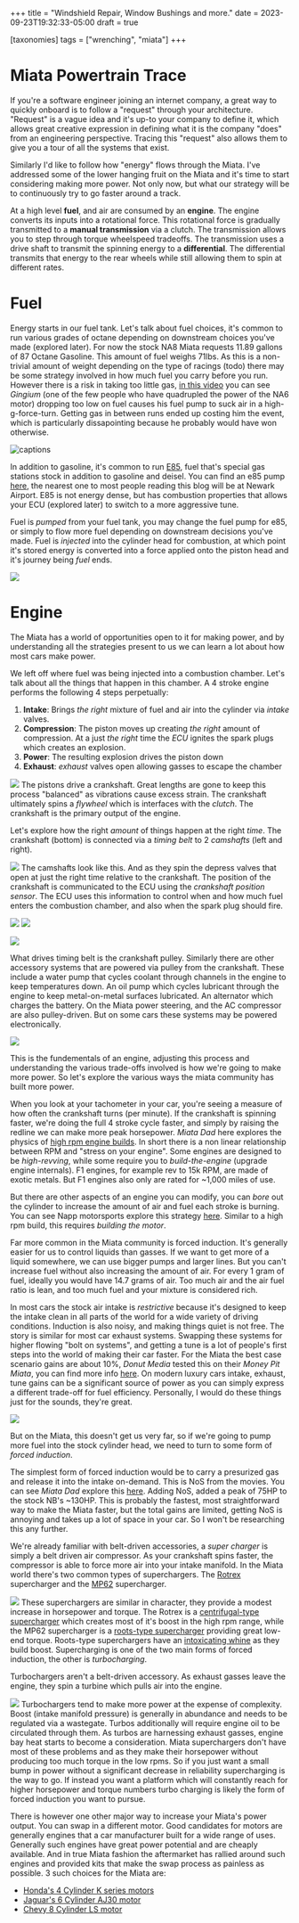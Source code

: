 +++
title = "Windshield Repair, Window Bushings and more."
date = 2023-09-23T19:32:33-05:00
draft = true

[taxonomies]
tags = ["wrenching", "miata"]
+++

# Miata Powertrain Trace

If you're a software engineer joining an internet company, a great way to quickly onboard is to follow a "request" through your architecture. "Request" is a vague idea and it's up-to your company to define it, which allows great creative expression in defining what it is the company "does" from an engineering perspective. Tracing this "request" also allows them to give you a tour of all the systems that exist.

Similarly I'd like to follow how "energy" flows through the Miata. I've addressed some of the lower hanging fruit on the Miata and it's time to start considering making more power. Not only now, but what our strategy will be to continuously try to go faster around a track.

At a high level **fuel**, and air are consumed by an **engine**. The engine converts its inputs into a rotational force. This rotational force is gradually transmitted to a **manual transmission** via a clutch. The transmission allows you to step through torque wheelspeed tradeoffs. The transmission uses a drive shaft to transmit the spinning energy to a **differential**. The differential transmits that energy to the rear wheels while still allowing them to spin at different rates.

# Fuel

Energy starts in our fuel tank. Let's talk about fuel choices, it's common to run various grades of octane depending on downstream choices you've made (explored later). For now the stock NA8 Miata requests 11.89 gallons of 87 Octane Gasoline. This amount of fuel weighs 71lbs. As this is a non-trivial amount of weight depending on the type of racings (todo) there may be some strategy involved in how much fuel you carry before you run. However there is a risk in taking too little gas, [in this video](https://youtu.be/PnJQ5hKOi_M?si=3uwn31S0BOTe71le&t=1036) you can see _Gingium_ (one of the few people who have quadrupled the power of the NA6 motor) dropping too low on fuel causes his fuel pump to suck air in a high-g-force-turn. Getting gas in between runs ended up costing him the event, which is particularly dissapointing because he probably would have won otherwise.

![captions](https://lh3.googleusercontent.com/pw/AIL4fc8lGfo1vNwquZoQ7c0YQRyZoaEsRptB8YYhs7qH7d1DLD-L9AgNM3vXMs2i8U1bU4jG_Xyn8K3AUed6RxVY264c2IiQe36RTvL-psmeGDj0DZg7fx44cEjoQSOCMHOveL_MBFO_pWWEizXfkHPMij8LxQ=w822-h528-s-no?authuser=0)

In addition to gasoline, it's common to run [E85](https://en.wikipedia.org/wiki/E85), fuel that's special gas stations stock in addition to gasoline and deisel. You can find an e85 pump [here](https://afdc.energy.gov/fuels/ethanol_locations.html#/find/nearest?fuel=E85), the nearest one to most people reading this blog will be at Newark Airport. E85 is not energy dense, but has combustion properties that allows your ECU (explored later) to switch to a more aggressive tune.

Fuel is _pumped_ from your fuel tank, you may change the fuel pump for e85, or simply to flow more fuel depending on downstream decisions you've made. Fuel is *injected* into the cylinder head for combustion, at which point it's stored energy is converted into a force applied onto the piston head and it's journey being _fuel_ ends.

![](https://lh3.googleusercontent.com/pw/AIL4fc-Ob8l-ZfEbYWNQQLVQlutYYsleWxIBuWLgWicackJ2Y3GAeMQl0WbMuyUNUk-bDXEYeEmGPBDdnEOt6lQHGlloEyb3BKg72xiG5Jo99poqLvkY798-uBQeJZbjwU8VIsWw9w6JsHPZBJWnGw1BQXaq0Q=w878-h480-s-no?authuser=0)
# Engine

The Miata has a world of opportunities open to it for making power, and by understanding all the strategies present to us we can learn a lot about how most cars make power. 

We left off where fuel was being injected into a combustion chamber. Let's talk about all the things that happen in this chamber. A 4 stroke engine performs the following 4 steps perpetually:
1. **Intake**: Brings *the right* mixture of fuel and air into the cylinder via *intake* valves.
2. **Compression**: The piston moves up creating *the right* amount of compression. At a just *the right* time the *ECU* ignites the spark plugs which creates an explosion. 
3. **Power**: The resulting explosion drives the piston down
4. **Exhaust**: *exhaust* valves open allowing gasses to escape the chamber

![](https://upload.wikimedia.org/wikipedia/commons/d/dc/4StrokeEngine_Ortho_3D_Small.gif) 
The pistons drive a crankshaft. Great lengths are gone to keep this process "balanced" as vibrations cause excess strain. The crankshaft ultimately spins a *flywheel* which is interfaces with the *clutch*. The crankshaft is the primary output of the engine.

Let's explore how the right *amount* of things happen at the right *time*. The crankshaft (bottom) is connected via a *timing belt* to 2 *camshafts* (left and right). 

![](https://lh3.googleusercontent.com/pw/AIL4fc8zzNy1sixhqbX2nvDyOnyczFKzif9ixc_mISqga3cYiJ3YdvI_HwKSOP2E0IND39i6eQK_s1QUKCl1wvRMj816kYNa70QdCWhGW7OR37ggSHRAlkc0RhxLTmomqIOgFUD-mxXCdxK_S_3cZh_B-bV6Jw=w400-h384-s-no?authuser=0)
The camshafts look like this. And as they spin the depress valves that open at just the right time relative to the crankshaft. The position of the crankshaft is communicated to the ECU using the *crankshaft position sensor*. The ECU uses this information to control when and how much fuel enters the combustion chamber, and also when the spark plug should fire. 

![](https://lh3.googleusercontent.com/pw/AIL4fc_ZHypQbz1_6GmjpHMzBFyyPz6CG05DJVsc6C5WwTjuMqV_CJThRpoGURVYPMj069dz2RFvUHCC_Y_QnJMP64SZsv-BY9Hth_VTb83ENowXmPd4fnQ-X1YpyrTpi1-k5j8z5nZ2fKeFRs9iHHHP8EIdSQ=w658-h380-s-no?authuser=0)
![](https://lh3.googleusercontent.com/pw/AIL4fc-0Oeq-yVinnu6cCxUGOC5buTeN3IvDB_xDMaKqRpWzC2us31MSiT6j1LiQpyd-s2_ggfh9X3AtAz35hW4cF0-4qoaKRmRYmc7Kj20rp1RFRMsQ_gMrurlN6qlM8ePnXujuLrvyS6D_p55uIYMN9BYi7g=w650-h390-s-no?authuser=0)

![](https://lh3.googleusercontent.com/pw/AIL4fc9fosEtK6EmtYrKqvQs4HKQHiUZFVjMCBnUyUMNorTIbidzUVjJj6HexECbrNX2rYIxfQ0WTA-fSD7x6ZGNAZ1N7wYI-oI8D3g3oTdl534A7sBB7_hUtW7Ld8lrjycGf39VnOIVxPe6E0x0I0nA9uyPYw=w750-h386-s-no?authuser=0)

What drives timing belt is the crankshaft pulley. Similarly there are other accessory systems that are powered via pulley from the crankshaft. These include a water pump that cycles coolant through channels in the engine to keep temperatures down. An oil pump which cycles lubricant through the engine to keep metal-on-metal surfaces lubricated. An alternator which charges the battery. On the Miata power steering, and the AC compressor are also pulley-driven. But on some cars these systems may be powered electronically.

![](https://lh3.googleusercontent.com/pw/AIL4fc-St0lCk8n88JunFnvjaguGqhp2S0F16ROqqouR4hdV_zSXoVFTXx5-PxssKqx_Ql3692c4xaEFzT9VxftdZAgOAWNESQPRhRYqEd2xdGsS2zQOSxHmxVVM9L_iDmIEnHFTQKLrhR_PYQAe1MvRXmjSTg=w680-h426-s-no?authuser=0)

This is the fundementals of an engine, adjusting this process and understanding the various trade-offs involved is how we're going to make more power. So let's explore the various ways the miata community has built more power.

When you look at your tachometer in your car, you're seeing a measure of how often the crankshaft turns (per minute). If the crankshaft is spinning faster, we're doing the full 4 stroke cycle faster, and simply by raising the redline we can make more peak horsepower. *Miata Dad* here explores the physics of [high rpm engine builds](https://youtu.be/6yw_HCvnFu4?si=_FP38AccMHRx4Zvp&t=553). In short there is a non linear relationship between RPM and "stress on your engine". Some engines are designed to be *high-revving*, while some require you to *build-the-engine* (upgrade engine internals). F1 engines, for example rev to 15k RPM, are made of exotic metals. But F1 engines also only are rated for ~1,000 miles of use.

But there are other aspects of an engine you can modify, you can *bore* out the cylinder to increase the amount of air and fuel each stroke is burning. You can see Napp motorsports explore this strategy [here](https://www.youtube.com/playlist?list=PLs9NdPzSO8kuBIWMEjP4o73u48FyxIzVa). Similar to a high rpm build, this requires *building the motor*.

Far more common in the Miata community is forced induction. It's generally easier for us to control liquids than gasses. If we want to get more of a liquid somewhere, we can use bigger pumps and larger lines. But you can't increase fuel without also increasing the amount of air. For every 1 gram of fuel, ideally you would have 14.7 grams of air. Too much air and the air fuel ratio is lean, and too much fuel and your mixture is considered rich. 

In most cars the stock air intake is *restrictive* because it's designed to keep the intake clean in all parts of the world for a wide variety of driving conditions. Induction is also noisy, and making things quiet is not free. The story is similar for most car exhaust systems. Swapping these systems for higher flowing "bolt on systems", and getting a tune is a lot of people's first steps into the world of making their car faster. For the Miata the best case scenario gains are about 10%, *Donut Media* tested this on their *Money Pit Miata*, you can find more info [here](https://www.youtube.com/playlist?list=PLFl907chpCa4WmBZlSv2FfWTiFAwvUeT6). On modern luxury cars intake, exhaust, tune gains can be a significant source of power as you can simply express a different trade-off for fuel efficiency. Personally, I would do these things just for the sounds, they're great. 

![](https://lh3.googleusercontent.com/pw/AIL4fc97Xq4tATbu5dbEeeRuOWCUG0EfNFg9h239JCGIQtN5Qcl_CYgi8udARf3U7GuWjm89YIe_3MptYEbNc5g2bwJRSN4RiHJmS0J8E9kbofaFJoy_O3NuAy1mJF6OJTR7eZ_PrOmnR49IKAGO4Xpns1P3Kg=w1502-h1336-s-no?authuser=0)

But on the Miata, this doesn't get us very far, so if we're going to pump more fuel into the stock cylinder head, we need to turn to some form of *forced induction*. 

The simplest form of forced induction would be to carry a presurized gas and release it into the intake on-demand. This is NoS from the movies. You can see *Miata Dad* explore this [here](https://www.youtube.com/watch?v=ZTS7uYkaVpw). Adding NoS, added a peak of 75HP to the stock NB's ~130HP. This is probably the fastest, most straightforward way to make the Miata faster, but the total gains are limited, getting NoS is annoying and takes up a lot of space in your car. So I won't be researching this any further.

We're already familiar with belt-driven accessories, a *super charger* is simply a belt driven air compressor. As your crankshaft spins faster, the compressor is able to force more air into your intake manifold. In the Miata world there's two common types of superchargers. The [Rotrex](https://trackdogracing.com/Rotrex-18NB.aspx) supercharger and the [MP62](https://www.fastforwardsuperchargers.com/products.html) supercharger.  

![](https://scontent.fewr1-5.fna.fbcdn.net/v/t39.30808-6/211338861_5860006957373692_8070617802517232520_n.jpg?_nc_cat=107&ccb=1-7&_nc_sid=49d041&_nc_ohc=mpS96teLdBIAX_uiq0p&_nc_ht=scontent.fewr1-5.fna&oh=00_AfDryAooA8VP5CBnKi_lFmuREnmE6FOtCHBRUWG3VdMTRg&oe=65092B8B)
These superchargers are similar in character, they provide a modest increase in horsepower and torque. The Rotrex is a [centrifugal-type supercharger](https://en.wikipedia.org/wiki/Centrifugal-type_supercharger) which creates most of it's boost in the high rpm range, while the MP62 supercharger is a [roots-type supercharger](https://en.wikipedia.org/wiki/Roots-type_supercharger) providing great low-end torque. Roots-type superchargers have an [intoxicating whine](https://www.youtube.com/watch?v=WxKQZsFglts) as they build boost. Supercharging is one of the two main forms of forced induction, the other is *turbocharging*.

Turbochargers aren't a belt-driven accessory. As exhaust gasses leave the engine, they spin a turbine which pulls air into the engine.

![](https://live.staticflickr.com/7168/6556153357_dcef5891d4_b.jpg)
Turbochargers tend to make more power at the expense of complexity. Boost (intake manifold pressure) is generally in abundance and needs to be regulated via a wastegate. Turbos additionally will require engine oil to be circulated through them. As turbos are harnessing exhaust gasses, engine bay heat starts to become a consideration. Miata superchargers don't have most of these problems and as they make their horsepower without producing too much torque in the low rpms. So if you just want a small bump in power without a significant decrease in reliability supercharging is the way to go. If instead you want a platform which will constantly reach for higher horsepower and torque numbers turbo charging is likely the form of forced induction you want to pursue. 

There is however one other major way to increase your Miata's power output. You can swap in a different motor. Good candidates for motors are generally engines that a car manufacturer built for a wide range of uses. Generally such engines have great power potential and are cheaply available. And in true Miata fashion the aftermarket has rallied around such engines and provided kits that make the swap process as painless as possible. 3 such choices for the Miata are:
+ [Honda's 4 Cylinder K series motors](https://kpower.industries/collections/kmiata-swap-parts/products/ultimate-k24-miata-swap-conversion-package)
+ [Jaguar's 6 Cylinder AJ30 motor](https://www.rocketeercars.com/build-options/self-build) 
+ [Chevy 8 Cylinder LS motor](https://v8roadsters.com/product/lsx/) 
